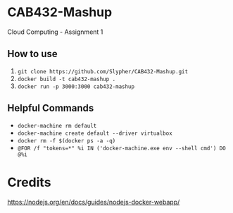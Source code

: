 # CAB432-Mashup
Cloud Computing - Assignment 1

## How to use
1. `git clone https://github.com/Slypher/CAB432-Mashup.git`
2. `docker build -t cab432-mashup .`
3. `docker run -p 3000:3000 cab432-mashup`

## Helpful Commands
- `docker-machine rm default`
- `docker-machine create default --driver virtualbox`
- `docker rm -f $(docker ps -a -q)`
- `@FOR /f "tokens=*" %i IN ('docker-machine.exe env --shell cmd') DO @%i`

# Credits
https://nodejs.org/en/docs/guides/nodejs-docker-webapp/